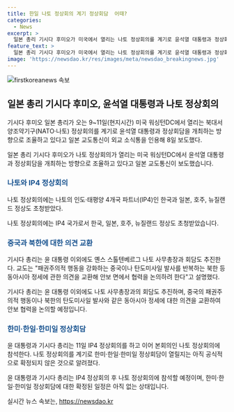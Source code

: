 ```yaml
---
title: 한일 나토 정상회의 계기 정상회담  어때?
categories:
  - News
excerpt: >
  일본 총리 기시다 후미오가 미국에서 열리는 나토 정상회의를 계기로 윤석열 대통령과 정상회담을 개최할 예정이라고 보도됐다. 나토 정상회의에는 나토의 IP4 파트너국으로 한국, 일본, 호주, 뉴질랜드 정상도 초청받았으며, 기시다 총리는 IP4 정상회의 후 나토 정상회의에 참석할 예정이다. 두 정상은 동아시아 안보문제에 대한 의견 교환과 협력 논의할 것으로 전해졌으나, 아직 공식적으로 회담이 확정되지는 않았다.
feature_text: >
  일본 총리 기시다 후미오가 미국에서 열리는 나토 정상회의를 계기로 윤석열 대통령과 정상회담을 개최할 예정이라고 보도됐다. 나토 정상회의에는 나토의 IP4 파트너국으로 한국, 일본, 호주, 뉴질랜드 정상도 초청받았으며, 기시다 총리는 IP4 정상회의 후 나토 정상회의에 참석할 예정이다. 두 정상은 동아시아 안보문제에 대한 의견 교환과 협력 논의할 것으로 전해졌으나, 아직 공식적으로 회담이 확정되지는 않았다.
image: 'https://newsdao.kr/res/images/meta/newsdao_breakingnews.jpg'
---
```


<p><img src="https://newsdao.kr/res/images/meta/newsdao_breakingnews.jpg" alt="firstkoreanews 속보" /></p>

<h2 data-ke-size="size26">일본 총리 기시다 후미오, 윤석열 대통령과 나토 정상회의</h2>

<p data-ke-size="size16">기시다 후미오 일본 총리가 오는 9~11일(현지시간) 미국 워싱턴DC에서 열리는 북대서양조약기구(NATO·나토) 정상회의를 계기로 윤석열 대통령과 정상회담을 개최하는 방향으로 조율하고 있다고 일본 교도통신이 외교 소식통을 인용해 8일 보도했다.</p>

<p>일본 총리 기시다 후미오가 나토 정상회의가 열리는 미국 워싱턴DC에서 윤석열 대통령과 정상회담을 개최하는 방향으로 조율하고 있다고 일본 교도통신이 보도했습니다.</p>

<h3><b><span style="color: #1a5490;">나토와 IP4 정상회의</span></b></h3>

<p data-ke-size="size16">나토 정상회의에는 나토의 인도·태평양 4개국 파트너(IP4)인 한국과 일본, 호주, 뉴질랜드 정상도 초청받았다.</p>

<p>나토 정상회의에는 IP4 국가로서 한국, 일본, 호주, 뉴질랜드 정상도 초청받았습니다.</p>

<h3><b><span style="color: #1a5490;">중국과 북한에 대한 의견 교환</span></b></h3>

<p data-ke-size="size16">기시다 총리는 윤 대통령 이외에도 옌스 스톨텐베르그 나토 사무총장과 회담도 추진한다. 교도는 "패권주의적 행동을 강화하는 중국이나 탄도미사일 발사를 반복하는 북한 등 동아시아 정세에 관한 의견을 교환해 안보 면에서 협력을 논의하려 한다"고 설명했다.</p>

<p>기시다 총리는 윤 대통령 이외에도 나토 사무총장과의 회담도 추진하며, 중국의 패권주의적 행동이나 북한의 탄도미사일 발사와 같은 동아시아 정세에 대한 의견을 교환하여 안보 협력을 논의할 예정입니다.</p>

<h3><b><span style="color: #1a5490;">한미·한일·한미일 정상회담</span></b></h3>

<p data-ke-size="size16">윤 대통령과 기시다 총리는 11일 IP4 정상회의를 하고 이어 본회의인 나토 정상회의에 참석한다. 나토 정상회의를 계기로 한미·한일·한미일 정상회담이 열릴지는 아직 공식적으로 확정되지 않은 것으로 알려졌다.</p>

<p>윤 대통령과 기시다 총리는 IP4 정상회의 후 나토 정상회의에 참석할 예정이며, 한미·한일·한미일 정상회담에 대한 확정된 일정은 아직 없는 상태입니다.</p>
실시간 뉴스 속보는, <a href="https://newsdao.kr" rel="dofollow">https://newsdao.kr</a>


